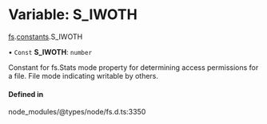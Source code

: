 # Variable: S\_IWOTH

[fs](../modules/fs.md).[constants](../modules/fs.constants.md).S_IWOTH

• `Const` **S\_IWOTH**: `number`

Constant for fs.Stats mode property for determining access permissions for a file. File mode indicating writable by others.

#### Defined in

node_modules/@types/node/fs.d.ts:3350
